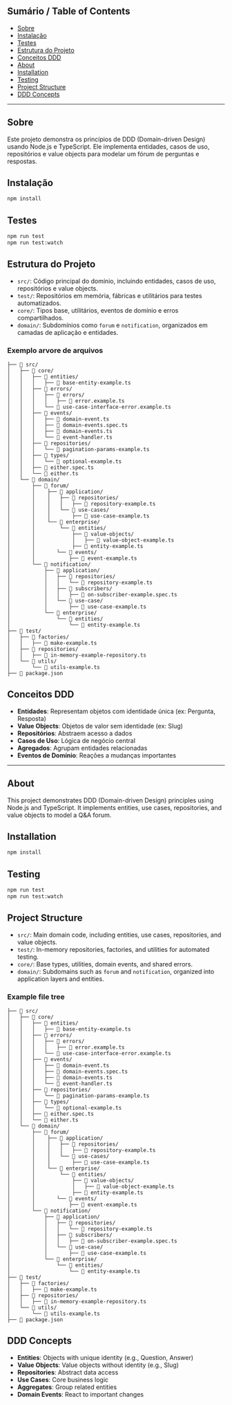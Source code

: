 ## Sumário / Table of Contents

- [Sobre](#sobre)
- [Instalação](#instalação)
- [Testes](#testes)
- [Estrutura do Projeto](#estrutura-do-projeto)
- [Conceitos DDD](#conceitos-ddd)
- [About](#about)
- [Installation](#installation)
- [Testing](#testing)
- [Project Structure](#project-structure)
- [DDD Concepts](#ddd-concepts)

---

## Sobre

Este projeto demonstra os princípios de DDD (Domain-driven Design) usando Node.js e TypeScript. Ele implementa entidades, casos de uso, repositórios e value objects para modelar um fórum de perguntas e respostas.

## Instalação

```bash
npm install
```

## Testes

```bash
npm run test
npm run test:watch
```

## Estrutura do Projeto

- `src/`: Código principal do domínio, incluindo entidades, casos de uso, repositórios e value objects.
- `test/`: Repositórios em memória, fábricas e utilitários para testes automatizados.
- `core/`: Tipos base, utilitários, eventos de domínio e erros compartilhados.
- `domain/`: Subdomínios como `forum` e `notification`, organizados em camadas de aplicação e entidades.

### Exemplo arvore de arquivos

```
├── 📁 src/
│   ├── 📁 core/
│   │   ├── 📁 entities/
│   │   │   ├── 📄 base-entity-example.ts
│   │   ├── 📁 errors/
│   │   │   ├── 📁 errors/
│   │   │   │   ├── 📄 error.example.ts
│   │   │   └── 📄 use-case-interface-error.example.ts
│   │   ├── 📁 events/
│   │   │   ├── 📄 domain-event.ts
│   │   │   ├── 📄 domain-events.spec.ts
│   │   │   ├── 📄 domain-events.ts
│   │   │   └── 📄 event-handler.ts
│   │   ├── 📁 repositories/
│   │   │   └── 📄 pagination-params-example.ts
│   │   ├── 📁 types/
│   │   │   └── 📄 optional-example.ts
│   │   ├── 📄 either.spec.ts
│   │   └── 📄 either.ts
│   └── 📁 domain/
│       ├── 📁 forum/
│       │    ├── 📁 application/
│       │    │   ├── 📁 repositories/
│       │    │   │   ├── 📄 repository-example.ts
│       │    │   └── 📁 use-cases/
│       │    │       ├── 📄 use-case-example.ts
│       │    └── 📁 enterprise/
│       │        └── 📁 entities/
│       │            ├── 📁 value-objects/
│       │            │   ├── 📄 value-object-example.ts
│       │            ├── 📄 entity-example.ts
│       │       └── 📁 events/
│       │           ├── 📄 event-example.ts
│       └── 📁 notification/
│           ├── 📁 application/
│           │   ├── 📁 repositories/
│           │   │   └── 📄 repository-example.ts
│           │   ├── 📁 subscribers/
│           │   │   ├── 📄 on-subscriber-example.spec.ts
│           │   └── 📁 use-case/
│           │       ├── 📄 use-case-example.ts
│           └── 📁 enterprise/
│               └── 📁 entities/
│                   └── 📄 entity-example.ts
├── 📁 test/
│   ├── 📁 factories/
│   │   ├── 📄 make-example.ts
│   ├── 📁 repositories/
│   │   ├── 📄 in-memory-example-repository.ts
│   └── 📁 utils/
│       └── 📄 utils-example.ts
├── 📄 package.json
```

## Conceitos DDD

- **Entidades**: Representam objetos com identidade única (ex: Pergunta, Resposta)
- **Value Objects**: Objetos de valor sem identidade (ex: Slug)
- **Repositórios**: Abstraem acesso a dados
- **Casos de Uso**: Lógica de negócio central
- **Agregados**: Agrupam entidades relacionadas
- **Eventos de Domínio**: Reações a mudanças importantes

---

## About

This project demonstrates DDD (Domain-driven Design) principles using Node.js and TypeScript. It implements entities, use cases, repositories, and value objects to model a Q&A forum.

## Installation

```bash
npm install
```

## Testing

```bash
npm run test
npm run test:watch
```

## Project Structure

- `src/`: Main domain code, including entities, use cases, repositories, and value objects.
- `test/`: In-memory repositories, factories, and utilities for automated testing.
- `core/`: Base types, utilities, domain events, and shared errors.
- `domain/`: Subdomains such as `forum` and `notification`, organized into application layers and entities.

### Example file tree

```
├── 📁 src/
│   ├── 📁 core/
│   │   ├── 📁 entities/
│   │   │   ├── 📄 base-entity-example.ts
│   │   ├── 📁 errors/
│   │   │   ├── 📁 errors/
│   │   │   │   ├── 📄 error.example.ts
│   │   │   └── 📄 use-case-interface-error.example.ts
│   │   ├── 📁 events/
│   │   │   ├── 📄 domain-event.ts
│   │   │   ├── 📄 domain-events.spec.ts
│   │   │   ├── 📄 domain-events.ts
│   │   │   └── 📄 event-handler.ts
│   │   ├── 📁 repositories/
│   │   │   └── 📄 pagination-params-example.ts
│   │   ├── 📁 types/
│   │   │   └── 📄 optional-example.ts
│   │   ├── 📄 either.spec.ts
│   │   └── 📄 either.ts
│   └── 📁 domain/
│       ├── 📁 forum/
│       │    ├── 📁 application/
│       │    │   ├── 📁 repositories/
│       │    │   │   ├── 📄 repository-example.ts
│       │    │   └── 📁 use-cases/
│       │    │       ├── 📄 use-case-example.ts
│       │    └── 📁 enterprise/
│       │        └── 📁 entities/
│       │            ├── 📁 value-objects/
│       │            │   ├── 📄 value-object-example.ts
│       │            ├── 📄 entity-example.ts
│       │       └── 📁 events/
│       │           ├── 📄 event-example.ts
│       └── 📁 notification/
│           ├── 📁 application/
│           │   ├── 📁 repositories/
│           │   │   └── 📄 repository-example.ts
│           │   ├── 📁 subscribers/
│           │   │   ├── 📄 on-subscriber-example.spec.ts
│           │   └── 📁 use-case/
│           │       ├── 📄 use-case-example.ts
│           └── 📁 enterprise/
│               └── 📁 entities/
│                   └── 📄 entity-example.ts
├── 📁 test/
│   ├── 📁 factories/
│   │   ├── 📄 make-example.ts
│   ├── 📁 repositories/
│   │   ├── 📄 in-memory-example-repository.ts
│   └── 📁 utils/
│       └── 📄 utils-example.ts
├── 📄 package.json
```

## DDD Concepts

- **Entities**: Objects with unique identity (e.g., Question, Answer)
- **Value Objects**: Value objects without identity (e.g., Slug)
- **Repositories**: Abstract data access
- **Use Cases**: Core business logic
- **Aggregates**: Group related entities
- **Domain Events**: React to important changes
